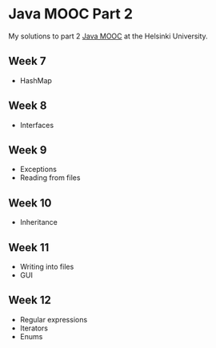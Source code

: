 # Java MOOC Part 2

My solutions to part 2 [Java MOOC](https://moocfi.github.io/courses/2013/programming-part-2) at the Helsinki University.

## Week 7
- HashMap

## Week 8
- Interfaces

## Week 9
- Exceptions
- Reading from files

## Week 10
- Inheritance

## Week 11
- Writing into files
- GUI

## Week 12
- Regular expressions
- Iterators
- Enums
